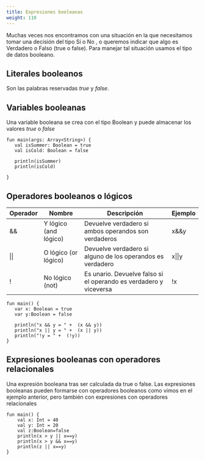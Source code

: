 ```yaml
---
title: Expresiones booleanas
weight: 110
---
```


Muchas veces nos encontramos con una situación en la que necesitamos tomar una decisión del tipo  Sí o No , o queremos indicar que algo es  Verdadero o Falso (true o false). Para manejar tal situación usamos el  tipo de datos booleano. 

## Literales booleanos
Son las palabras reservadas *true* y *false*. 

## Variables booleanas
Una variable booleana se crea con el tipo Boolean y puede almacenar los valores *true* o *false*

```
fun main(args: Array<String>) {
   val isSummer: Boolean = true
   val isCold: Boolean = false
  
   println(isSummer)
   println(isCold)
   
}
```
## Operadores booleanos o lógicos

| Operador | Nombre | Descripción | Ejemplo |
| -- | -- | -- | -- | 
| && | Y lógico (and lógico) | Devuelve verdadero si ambos operandos son verdaderos | x&&y | 
| \|\| | O lógico (or lógico) | Devuelve verdadero si alguno de los  operandos es verdadero | x\|\|y |
| ! | No lógico (not)  | Es unario.  Devuelve falso si el operando es verdadero y viceversa | !x |  
```
fun main() {
   var x: Boolean = true
   var y:Boolean = false

   println("x && y = " +  (x && y))
   println("x || y = " +  (x || y))
   println("!y = " +  (!y))
}
```
## Expresiones booleanas con operadores relacionales
Una expresión booleana tras ser calculada da true o false. Las expresiones booleanas pueden formarse con operadores booleanos como vimos en el ejemplo anterior, pero también con expresiones con operadores relacionales 
```
fun main() {
    val x: Int = 40
    val y: Int = 20
    val z:Boolean=false
    println(x > y || x==y)
    println(x > y && x==y)
    println(z || x==y)
}
```

